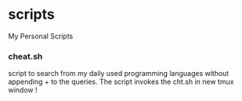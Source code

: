 # scripts
My Personal Scripts

### cheat.sh
script to search from my daily used programming languages without appending + to the queries. The script invokes the cht.sh in new tmux window !
